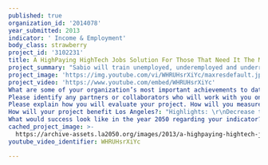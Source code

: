 ```yaml
---
published: true
organization_id: '2014078'
year_submitted: 2013
indicator: ' Income & Employment'
body_class: strawberry
project_id: '3102231'
title: A HighPaying HighTech Jobs Solution For Those That Need It The MOST
project_summary: "Sabio will train unemployed, underemployed and underrepresented individuals from LA, via an accelerated learning program, to enter the technology sector so that they can participate in today's high-tech economy. We will utilize an immersive boot camp environment to create a workforce that sets the standard for entry level technologists. Sabio’s training program will simultaneously serve to cure the current imbalance in the existing technology workforce, which suffers from a largely homogeneous make up. \r\nThis training can be completed in as little as 3 months. Other areas of the country are having great success in producing employable talent in this same time. With Sabio, LA can have a program of its own.\r\nJust 7 years from now there will be 1 Million technology jobs that will go unfilled because we do not have a properly trained workforce. This represents $500 Billion in wages that Sabio will bring to LA by training Los Angelinos to fill these jobs. The Bay Area Council Economic Institute’s Local Jobs Multiplier indicates that for every 1 high-tech job created 4.3 other jobs are created. Therefore, developing and strengthening the area’s high-tech sector will have a significant impact in the local economy by promoting growth.\r\nHowever, we do not have to wait 7 years to start taking advantage of the lucrative salaries in the high-tech sector. In fact, we do not even have wait the years it takes colleges and universities to produce this talent. Sabio graduates can fill the many currently available positions.\r\nSabio’s training staff will be seasoned professionals currently exercising their programming skills. More specifically, they will also have a proven history of successfully mentoring entry level programmers. \r\nOur training will be conducted in a format that is best described as a “bootcamp.” This format will approximate the intensive nature of a startup and prepare our trainees for the most rigorous environments. Our official training hours will be conducted 5 days a week and over the course of three to four months.\r\nAnother key differentiating aspect of the Sabio program is its immersive environment. Our training facility will be co-located with other high-tech startups. Throughout the training program the trainees will be deliberately exposed to real world professionals, allowing them to build their network of contacts and be uniquely prepared to enter the tech workforce.\r\nBy training unemployed, underemployed, and underrepresented individuals that live in LA, Sabio directly impacts all the metrics noted in the LA2050 Report for employment and income.  Many careers in technology have starting salaries that are higher than the median income for individuals. This is more pronounced when comparing the median incomes of Latinos and African Americans. In these cases, an entry level tech salary can match that of an entire household of said group.\r\nThese salaries allow one working adult to earn approximately 164% of the income need to live comfortably in a household of one. This one adult will also be able to support a family of four within 2-3 years of completing the Sabio training program. This is possible because of the unique advancement opportunities in the high-tech sector that place Sabio trainees on a path to earn $100,000 a year within 5 years of completing the program.\r\nAnother aspect of the high-tech sector that is important to consider is its extremely low unemployment rate. Varying reports indicate that the unemployment rate for the high-tech sector is between 2% and 4%, which is approximately half the national unemployment rate, and 33% of LA County’s. Building an economy whose job base is concentrated in a sector with low unemployment naturally brings the overall unemployment rate down.\r\nThe nature of the services we will provide will directly decrease the unemployment and underemployment rates in LA. Our strong focus on the bottom quintile of the wealth distribution graph will have a great impact in the area as we will be serving to raise the lowest end of the spectrum. Sabio graduates will enter the high skilled workforce, move off the unemployment rolls and secure an economically advantageous career.\r\nFurthermore, a survey from the Kauffman Foundation found that Latinos and African Americans are highly inclined to start new businesses at a rate of 64% and 63% respectively. Therefore, in empowering our trainees with the technical skills necessary to build and execute on their ideas, we will actually be complimenting their already established desires to start new businesses. \r\nThe technical training that will be provided by Sabio will allow Latinos, African Americans and women to overcome some of the existing barriers that they face in starting a new business. Facilitating their success in building their own businesses will create a synergistic and positive cyclical affect in creating more technology based, minority owned and minority driven companies that create more high quality jobs in LA"
project_image: 'https://img.youtube.com/vi/WHRUHsrXiYc/maxresdefault.jpg'
project_video: 'https://www.youtube.com/embed/WHRUHsrXiYc'
What are some of your organization’s most important achievements to date?: "<p>Sabio is a brand new organization and has therefore had little opportunity to record many achievements. However, our most noteworthy achievement is that we have already received inquiries from potential candidates for our bootcamp, including actual signups. This has been accomplished through simple messaging on Twitter and with no marketing spend.</p>\r\n<p>In addition, we are happy to report that we have attracted attention from a number of key contacts not only in Los Angeles, but also Silicon Valley and other technology hubs. This includes some high level government agencies.</p>\r\n<p>We have also organized an initial board under our California entity made up of the following individuals: </p>\r\n<p>Christian Sanz: CTO and Founder of geekli.st</p>\r\n<p>Jesse Saucedo: Project Coordinator, Los Angeles Housing Departments</p>\r\n<p>Chantelle Silveira Co-Founder of Stealth Startup</p>"
Please identify any partners or collaborators who will work with you on this project.: "The following partners have indicated that they are willing to interview our trainees should they have a need for entry level developers:\r\nCrowd Smart – Santa Monica\r\nSecurity Frameworks – Marina Del Rey\r\nPutnam Recruiting Group – El Segundo\r\nMarsko – Palos Verdes\r\nStealth Startup - Chantelle Silveira, Co-Founder\r\nIn addition, we have a number of local tech community members identified that we will reach out to for mentorship.   We have also secured speakers to discuss specific topics that relate to tech start-ups, such as securing venture capital, product development, design, quality assurance, and interview preparation.\r\n"
Please explain how you will evaluate your project. How will you measure success?: "The nature of our project lends itself to a set of simple success metrics.\r\n1) The number of trainees completing our training program: This number will tell us how well our selection and screening process is progressing.\r\n2) The number of trainees receiving offers of employment from companies in the tech industry: This number will reflect the quality of our training.\r\n3) The ability of our trainees to retain employment in the tech industry: This will reflect the quality of our training as well as our post-graduation mentorship.\r\nWe are expecting to graduate approximately 90% of the people accepted into the program with 80% of original trainees receiving offers of employment.\r\nAt a more detailed and micro level we will:\r\n1)Gather feedback from our trainees at least every week\r\n2)Gauge trainee performance at project milestones to ensure they are actually learning the subject material \r\n"
How will your project benefit Los Angeles?: "Highlights: \r\nDecrease the poverty rate by having more of our citizens not only employed but also employed in high paying careers\r\nDecrease the unemployment & underemployment rate in LA by training the current population to fill existing jobs\r\nIncrease the number of companies & investors that choose LA as the home for their business\r\nIncrease the number of new tech jobs\r\nIncrease the median household income\r\nWealth distribution is significantly more balanced across households\r\nWealth distribution & median income increases leads to more revenue & business for other sectors of the economy\r\nMore tax dollars are collected\r\nEach high tech jobs creates up to 4 other accompanying jobs\r\nThe lines that defined the bifurcated economic system that exists in LA are reduced and diminished\r\nCurrently, the greater LA metro area is striving to become the next Silicon Valley. In doing so, it is creating a large demand for high skilled technology workers. This makes it a critical period for the technology industry in LA. This industry cannot thrive unless there is an ample supply of qualified technical talent.  Failure to support this industry will not only have a negative result on the number of tech jobs available in the area but also the number of companies that look to staff their tech departments in LA.\r\nAs things stand, a variety of tech based positions will go unfilled in the coming years due to the current shortage of qualified workers. This shortage is only expected to get worse.\r\nA large STEM effort has been unleashed in the K-12 class rooms, including community colleges and four year universities. However, technology companies need trained technical staff today, not 4 to 12 years from now.  Sabio will meet these demands by training individuals from LA to become entry level web programmers within 4 months.\r\nThis approach is practical and feasible and currently in place in other regions of the US. The benefits to the city and area are numerous. Providing a healthy pool of technical candidates for companies will encourage them to stay & at the same time incentivize entrepreneurs and capital, of many different sources, to start their new companies here.\r\nFive years after graduating our target trainees are expected to be earning ~$100K/yr and contributing ~$58K/yr more into local economy and paying ~250% more taxes than in their previous career. Multiplying this number by 45, the number of estimated trainees in year 1, we can estimate that Sabio trainees will contribute close to $2.6M to the local economy.  \r\nFinally, the Local Jobs Multiplier chart, produced by the BACEI, captures a measure of the impact any one job has on the local economy by means of supporting other local job creation. High tech jobs have been found to create jobs at a rate of 4.3, meaning that any 1 high tech job will create 4.3 other jobs. Referencing this multiplier we can estimate that Sabio will help fill 45 jobs and create, indirectly, 193 other jobs yearly.\r\n"
What would success look like in the year 2050 regarding your indicator?: "<p>In the year 2050, the economic impact of the high technology sector of Los Angeles dwindles that of the entertainment industry.  Los Angeles is now the new center of technology in the United States. It is not only the home of the largest concentration of technologist, it is also the most diverse and therefore most innovative. </p>\r\n<p>Outside business and Venture Capital consider Los Angeles first when starting new endeavors. Meanwhile, a strong entrepreneurial culture pervades the region. The largely Latino and African American population is empowered with the technical skills needed to start and build their small businesses.</p>\r\n<p>After nearly 40 years of stressing technology literacy, Los Angeles now attracts the most talented individuals to the region. The migration of talent, young and old, out of Los Angeles, is a memory. This serves to further solidify our future economic standing in the nation.  </p>\r\nOur continued focus on maintaining a well-trained and diverse high-tech workforce has erased most of the bifurcations that existed along ethnic or racial boundaries.  The high-tech workforce now strongly mirrors the area’s demographics.  The large number of technology jobs has also spurred a growth in supporting sectors, which serve to provide significant employment opportunities for the rest of the population.\r\n<p>This wealth of jobs across all sectors balances wealth distribution and raises the standard of living across the board. This is reflected in the lowest unemployment and poverty rates in the nation.</p>"
cached_project_image: >-
  https://archive-assets.la2050.org/images/2013/a-highpaying-hightech-jobs-solution-for-those-that-need-it-the-most/img.youtube.com/vi/WHRUHsrXiYc/maxresdefault.jpg
youtube_video_identifier: WHRUHsrXiYc

---
```

